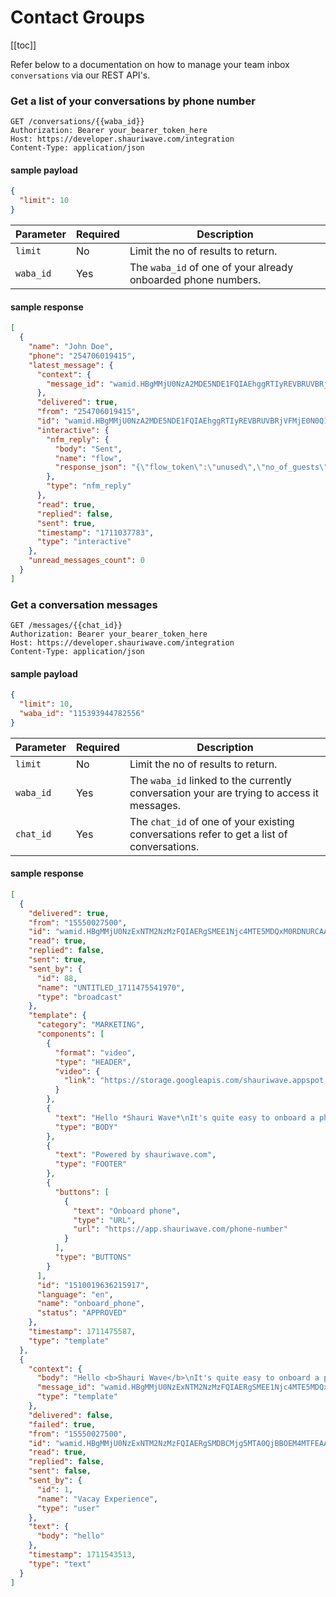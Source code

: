# Contact Groups

[[toc]]

Refer below to a documentation on how to manage your team inbox ``conversations`` via our REST API's.

### Get a list of your conversations by phone number

```http
GET /conversations/{{waba_id}}
Authorization: Bearer your_bearer_token_here
Host: https://developer.shauriwave.com/integration
Content-Type: application/json
```
#### sample payload
```json
{
  "limit": 10
}
```
| Parameter | Required | Description                                                     |
|-----------|----------|-----------------------------------------------------------------|
| `limit`   | No       | Limit the no of results to return.                              |
| `waba_id` | Yes      | The ``waba_id`` of one of your already onboarded phone numbers. |


#### sample response
````json
[
  {
    "name": "John Doe",
    "phone": "254706019415",
    "latest_message": {
      "context": {
        "message_id": "wamid.HBgMMjU0NzA2MDE5NDE1FQIAEhggRTIyREVBRUVBRjVFMjE0N0Q1NzNEOTBERjBCRjVEMkQA"
      },
      "delivered": true,
      "from": "254706019415",
      "id": "wamid.HBgMMjU0NzA2MDE5NDE1FQIAEhggRTIyREVBRUVBRjVFMjE0N0Q1NzNEOTBERjBCRjVEMkQA",
      "interactive": {
        "nfm_reply": {
          "body": "Sent",
          "name": "flow",
          "response_json": "{\"flow_token\":\"unused\",\"no_of_guests\":\"2\",\"reservation_time\":\"12:10\",\"full_name\":\"tabby\",\"email_address\":\"\",\"reservation_date\":\"1711037763293\",\"notes\":\"notes\"}"
        },
        "type": "nfm_reply"
      },
      "read": true,
      "replied": false,
      "sent": true,
      "timestamp": "1711037783",
      "type": "interactive"
    },
    "unread_messages_count": 0
  }
]
````

### Get a conversation messages

```http
GET /messages/{{chat_id}}
Authorization: Bearer your_bearer_token_here
Host: https://developer.shauriwave.com/integration
Content-Type: application/json
```
#### sample payload
```json
{
  "limit": 10,
  "waba_id": "115393944782556"
}
```
| Parameter | Required | Description                                                                                 |
|-----------|----------|---------------------------------------------------------------------------------------------|
| `limit`   | No       | Limit the no of results to return.                                                          |
| `waba_id` | Yes      | The ``waba_id`` linked to the currently conversation your are trying to access it messages. |
| `chat_id` | Yes      | The ``chat_id`` of one of your existing conversations refer to get a list of conversations. |



#### sample response
````json
[
  {
    "delivered": true,
    "from": "15550027500",
    "id": "wamid.HBgMMjU0NzExNTM2NzMzFQIAERgSMEE1Njc4MTE5MDQxM0RDNURCAA==",
    "read": true,
    "replied": false,
    "sent": true,
    "sent_by": {
      "id": 88,
      "name": "UNTITLED_1711475541970",
      "type": "broadcast"
    },
    "template": {
      "category": "MARKETING",
      "components": [
        {
          "format": "video",
          "type": "HEADER",
          "video": {
            "link": "https://storage.googleapis.com/shauriwave.appspot.com/messages/templates/file_1711475576.mp4?GoogleAccessId=firebase-adminsdk-kkb9o%40shauriwave.iam.gserviceaccount.com&Expires=4867149176&Signature=qwxU9NKYtvrkVZQ7uEhmxALLg4GBqJ6e2cF8g%2FxrE%2BmSmBiEetEIPCvW20XRybGqY0l2v8nCE%2BjpWfuiqF9rS%2B%2B5MClowIIppwDY4%2FJb6wgNF8APdmUrTE8J8NuzHOrJ3%2FdfG72v2xVsinSnHSyP1pF3ExGYeYCwUt%2F9IXnRd8Zms4NnOUhAS3Qv6zFgR7mNOeUPQzHja0WEtTMMeDth4w60bxEROQ%2FB7Rih2v%2BdYA86QSkAUZx%2FvoOn39aT1p9aIfiIGBykPPAv6bf2kqL9BTZsVGIaztjWWjlQG5oVhEEayPCg9hzoUgVymjHpa%2F%2BIjbCBVEEqZV78HNTTQeNfpw%3D%3D"
          }
        },
        {
          "text": "Hello *Shauri Wave*\nIt's quite easy to onboard a phone number on *Shauri Wave*. What you will need.\n\n✅ A phone number *NOT* currently *ACTIVE* on *WHATSAPP* and can receive verification messages\n✅ An active *FACEBOOK* account that you are an *ADMIN*.\n✅ A *VALID* business with a working website and email address.\n\nThats it 🚀",
          "type": "BODY"
        },
        {
          "text": "Powered by shauriwave.com",
          "type": "FOOTER"
        },
        {
          "buttons": [
            {
              "text": "Onboard phone",
              "type": "URL",
              "url": "https://app.shauriwave.com/phone-number"
            }
          ],
          "type": "BUTTONS"
        }
      ],
      "id": "1510019636215917",
      "language": "en",
      "name": "onboard_phone",
      "status": "APPROVED"
    },
    "timestamp": 1711475587,
    "type": "template"
  },
  {
    "context": {
      "body": "Hello <b>Shauri Wave</b>\nIt's quite easy to onboard a phone number on <b>Shauri Wave</b>. What you will need.\n\n✅ A phone number <b>NOT</b> currently <b>ACTIVE</b> on <b>WHATSAPP</b> and can receive verification messages\n✅ An active <b>FACEBOOK</b> account that you are an <b>ADMIN</b>.\n✅ A <b>VALID</b> business with a working website and email address.\n\nThats it 🚀",
      "message_id": "wamid.HBgMMjU0NzExNTM2NzMzFQIAERgSMEE1Njc4MTE5MDQxM0RDNURCAA==",
      "type": "template"
    },
    "delivered": false,
    "failed": true,
    "from": "15550027500",
    "id": "wamid.HBgMMjU0NzExNTM2NzMzFQIAERgSMDBCMjg5MTA0QjBBOEM4MTFEAA==",
    "read": true,
    "replied": false,
    "sent": false,
    "sent_by": {
      "id": 1,
      "name": "Vacay Experience",
      "type": "user"
    },
    "text": {
      "body": "hello"
    },
    "timestamp": 1711543513,
    "type": "text"
  }
]
````